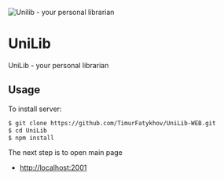 ![Unilib - your personal librarian](https://pp.userapi.com/c841328/v841328066/4df2c/-jqxjF_rE8M.jpg)

# UniLib
UniLib - your personal librarian

## Usage

To install server:



```bash
$ git clone https://github.com/TimurFatykhov/UniLib-WEB.git
$ cd UniLib
$ npm install
```

The next step is to open main page 
- [http://localhost:2001](http://localhost:2001)